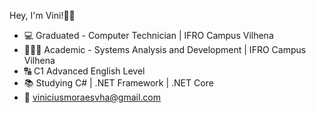 Hey, I'm Vini!👋🏻

- 💻 Graduated - Computer Technician | IFRO Campus Vilhena
- 👨🏻‍💻 Academic - Systems Analysis and Development | IFRO Campus Vilhena
- 🔠 C1 Advanced English Level
- 📚 Studying C# | .NET Framework | .NET Core
- 📩 viniciusmoraesvha@gmail.com
